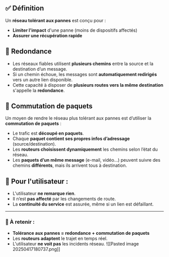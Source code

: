 

## ✅ Définition
Un **réseau tolérant aux pannes** est conçu pour :
- **Limiter l'impact** d'une panne (moins de dispositifs affectés)
- **Assurer une récupération rapide**

## 🔄 Redondance
- Les réseaux fiables utilisent **plusieurs chemins** entre la source et la destination d’un message.
- Si un chemin échoue, les messages sont **automatiquement redirigés** vers un autre lien disponible.
- Cette capacité à disposer de **plusieurs routes vers la même destination** s'appelle la **redondance**.

## 🧱 Commutation de paquets
Un moyen de rendre le réseau plus tolérant aux pannes est d’utiliser la **commutation de paquets** :
- Le trafic est **découpé en paquets**.
- Chaque **paquet contient ses propres infos d’adressage** (source/destination).
- Les **routeurs choisissent dynamiquement** les chemins selon l’état du réseau.
- Les **paquets d’un même message** (e-mail, vidéo...) peuvent suivre des chemins **différents**, mais ils arrivent tous à destination.

## 👤 Pour l'utilisateur :
- L'utilisateur **ne remarque rien**.
- Il n’est **pas affecté** par les changements de route.
- La **continuité du service** est assurée, même si un lien est défaillant.

---

### 📝 À retenir :
- **Tolérance aux pannes = redondance + commutation de paquets**
- Les **routeurs adaptent** le trajet en temps réel.
- L'utilisateur **ne voit pas** les incidents réseau.
![[Pasted image 20250417180737.png]]
